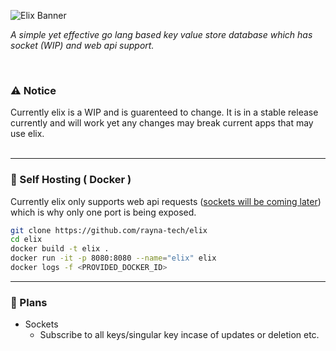 ![Elix Banner](https://cdn.rayna.tech/elixdb-banner.png)

*A simple yet effective go lang based key value store database which has socket (WIP) and web api support.*

<br/>

### ⚠️ Notice

Currently elix is a WIP and is  guarenteed to change. It is in a stable release currently and will work yet any changes may break current apps that may use elix.
<br/>
<br/>

---
### 🐳 Self Hosting ( Docker )

Currently elix only supports web api requests ([sockets will be coming later](#plans)) which is why only one port is being exposed.

```sh
git clone https://github.com/rayna-tech/elix
cd elix
docker build -t elix .
docker run -it -p 8080:8080 --name="elix" elix
docker logs -f <PROVIDED_DOCKER_ID>
```
---
### 📑 Plans

- Sockets
    - Subscribe to all keys/singular key incase of updates or deletion etc.
